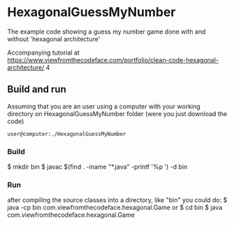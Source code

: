 # HexagonalGuessMyNumber
The example code showing a guess my number game done with and without 'hexagonal architecture'

Accompanying tutorial at https://www.viewfromthecodeface.com/portfolio/clean-code-hexagonal-architecture/
4

## Build and run

Assuming that you are an user using a computer with your working directory on HexagonalGuessMyNumber folder (were you just download the code)

`user@computer:./HexagonalGuessMyNumber`

### Build
$ mkdir bin
$ javac $(find . -iname "*.java" -printf '%p ') -d bin

### Run
after compiling the source classes into a directory, like "bin" you could do:
$ java -cp bin com.viewfromthecodeface.hexagonal.Game
or
$ cd bin
$ java com.viewfromthecodeface.hexagonal.Game
